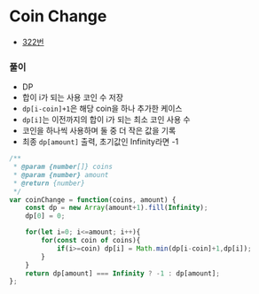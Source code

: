 # Coin Change
 - [322번](https://leetcode.com/problems/coin-change/)


### 풀이
  - DP
  - 합이 i가 되는 사용 코인 수 저장
  - `dp[i-coin]+1`은 해당 coin을 하나 추가한 케이스
  - `dp[i]`는 이전까지의 합이 i가 되는 최소 코인 사용 수
  - 코인을 하나씩 사용하며 둘 중 더 작은 값을 기록
  - 최종 `dp[amount]` 출력, 초기값인 Infinity라면 -1

  ```javascript
  /**
   * @param {number[]} coins
   * @param {number} amount
   * @return {number}
   */
  var coinChange = function(coins, amount) {
      const dp = new Array(amount+1).fill(Infinity);
      dp[0] = 0;

      for(let i=0; i<=amount; i++){
          for(const coin of coins){
              if(i>=coin) dp[i] = Math.min(dp[i-coin]+1,dp[i]);
          }
      }
      return dp[amount] === Infinity ? -1 : dp[amount];
  };
  ```